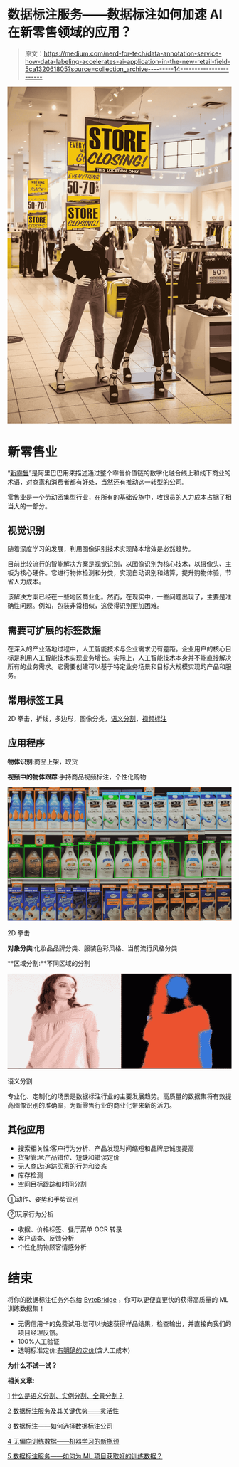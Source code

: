 # 数据标注服务——数据标注如何加速 AI 在新零售领域的应用？

> 原文：<https://medium.com/nerd-for-tech/data-annotation-service-how-data-labeling-accelerates-ai-application-in-the-new-retail-field-5ca132061805?source=collection_archive---------14----------------------->

![](img/6c416730c5cc8ae71067f98466368b6b.png)

# 新零售业

“[新零售](https://www.cgap.org/research/publication/new-retail-revolution)”是阿里巴巴用来描述通过整个零售价值链的数字化融合线上和线下商业的术语，对商家和消费者都有好处，当然还有推动这一转型的公司。

零售业是一个劳动密集型行业，在所有的基础设施中，收银员的人力成本占据了相当大的一部分。

## 视觉识别

随着深度学习的发展，利用图像识别技术实现降本增效是必然趋势。

目前比较流行的智能解决方案是[视觉识别](http://tinyurl.com/5btasexs)，以图像识别为核心技术，以摄像头、主板为核心硬件。它进行物体检测和分类，实现自动识别和结算，提升购物体验，节省人力成本。

该解决方案已经在一些地区商业化。然而，在现实中，一些问题出现了，主要是准确性问题。例如，包装非常相似，这使得识别更加困难。

## 需要可扩展的标签数据

在深入的产业落地过程中，人工智能技术与企业需求仍有差距。企业用户的核心目标是利用人工智能技术实现业务增长。实际上，人工智能技术本身并不能直接解决所有的业务需求。它需要创建可以基于特定业务场景和目标大规模实现的产品和服务。

## 常用标签工具

2D 拳击，折线，多边形，图像分类，[语义分割](https://tinyurl.com/48w576p7)，[视频标注](http://tinyurl.com/wmu4yfhh)

## 应用程序

**物体识别**:商品上架，取货

**视频中的物体跟踪**:手持商品视频标注，个性化购物

![](img/c5237a75927c3069315defa38983be40.png)

2D 拳击

**对象分类**:化妆品品牌分类、服装色彩风格、当前流行风格分类

**区域分割:**不同区域的分割

![](img/82feb91cd532e522052327e32af5ed9f.png)

语义分割

专业化、定制化的场景是数据标注行业的主要发展趋势。高质量的数据集将有效提高图像识别的准确率，为新零售行业的商业化带来新的活力。

## 其他应用

*   搜索相关性:客户行为分析、产品发现时间缩短和品牌忠诚度提高
*   货架管理:产品错位、短缺和错误定价
*   无人商店:追踪买家的行为和姿态
*   库存检测
*   空间目标跟踪和时间分割

①动作、姿势和手势识别

②玩家行为分析

*   收据、价格标签、餐厅菜单 OCR 转录
*   客户调查、反馈分析
*   个性化购物顾客情感分析

# 结束

将你的数据标注任务外包给 [ByteBridge](https://tinyurl.com/yc8r3y3z) ，你可以更便宜更快的获得高质量的 ML 训练数据集！

*   无需信用卡的免费试用:您可以快速获得样品结果，检查输出，并直接向我们的项目经理反馈。
*   100%人工验证
*   透明标准定价:[有明确的定价](https://www.bytebridge.io/#/?module=price)(含人工成本)

**为什么不试一试？**

**相关文章:**

[1](https://tinyurl.com/437332u6) [什么是语义分割、实例分割、全景分割？](/nerd-for-tech/what-is-semantic-segmentation-instance-segmentation-panoramic-segmentation-3bbb03856c12)

[2 数据标注服务及其关键优势——灵活性](http://tinyurl.com/tys3gcfd)

[3 数据标注——如何选择数据标注公司](https://tinyurl.com/u32bv8jk)

[4 无偏向训练数据——机器学习的新瓶颈](https://tinyurl.com/3wv9knbw)

[5 数据标注服务——如何为 ML 项目获取好的训练数据？](https://tinyurl.com/yxd5apwe)